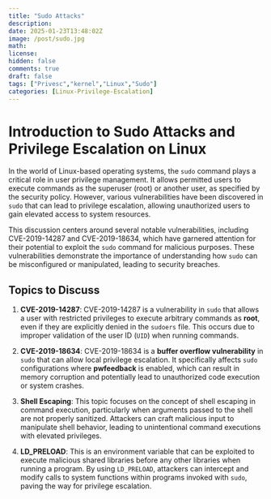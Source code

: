 ```yaml
---
title: "Sudo Attacks"
description: 
date: 2025-01-23T13:48:02Z
image: /post/sudo.jpg
math: 
license: 
hidden: false
comments: true
draft: false
tags: ["Privesc","kernel","Linux","Sudo"]
categories: [Linux-Privilege-Escalation]
---
```


# Introduction to Sudo Attacks and Privilege Escalation on Linux

In the world of Linux-based operating systems, the `sudo` command plays a critical role in user privilege management. It allows permitted users to execute commands as the superuser (root) or another user, as specified by the security policy. However, various vulnerabilities have been discovered in `sudo` that can lead to privilege escalation, allowing unauthorized users to gain elevated access to system resources.

This discussion centers around several notable vulnerabilities, including CVE-2019-14287 and CVE-2019-18634, which have garnered attention for their potential to exploit the `sudo` command for malicious purposes. These vulnerabilities demonstrate the importance of understanding how `sudo` can be misconfigured or manipulated, leading to security breaches.

## Topics to Discuss

1. **CVE-2019-14287**:  CVE-2019-14287 is a vulnerability in `sudo` that allows a user with restricted privileges to execute arbitrary commands as **root**, even if they are explicitly denied in the `sudoers` file. This occurs due to improper validation of the user ID (`UID`) when running commands.

2. **CVE-2019-18634**: CVE-2019-18634 is a **buffer overflow vulnerability** in `sudo` that can allow local privilege escalation. It specifically affects `sudo` configurations where **pwfeedback** is enabled, which can result in memory corruption and potentially lead to unauthorized code execution or system crashes.
    
3. **Shell Escaping**: This topic focuses on the concept of shell escaping in command execution, particularly when arguments passed to the shell are not properly sanitized. Attackers can craft malicious input to manipulate shell behavior, leading to unintentional command executions with elevated privileges.
    
4. **LD_PRELOAD**: This is an environment variable that can be exploited to execute malicious shared libraries before any other libraries when running a program. By using `LD_PRELOAD`, attackers can intercept and modify calls to system functions within programs invoked with `sudo`, paving the way for privilege escalation.